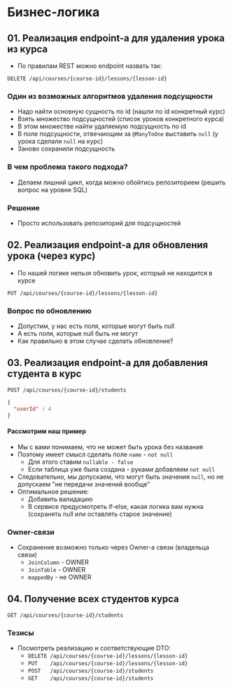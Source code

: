 # Бизнес-логика

## 01. Реализация endpoint-а для удаления урока из курса

* По правилам REST можно endpoint назвать так:

`DELETE /api/courses/{course-id}/lessons/{lesson-id}`

### Один из возможных алгоритмов удаления подсущности

* Надо найти основную сущность по id (нашли по id конкретный курс)
* Взять множество подсущностей (список уроков конкретного курса)
* В этом множестве найти удаляемую подсущность по id
* В поле подсущности, отвечающим за `@ManyToOne` выставить `null` (у урока сделали `null` на курс)
* Заново сохранили подсущность

### В чем проблема такого подхода?

* Делаем лишний цикл, когда можно обойтись репозиторием (решить вопрос на уровне SQL)

### Решение

* Просто использовать репозиторий для подсущностей

## 02. Реализация endpoint-а для обновления урока (через курс)

* По нашей логике нельзя обновить урок, который не находится в курсе

`PUT /api/courses/{course-id}/lessons/{lesson-id}`

### Вопрос по обновлению

* Допустим, у нас есть поля, которые могут быть null
* А есть поля, которые null быть не могут
* Как правильно в этом случае сделать обновление?

## 03. Реализация endpoint-a для добавления студента в курс

`POST /api/courses/{course-id}/students`

```json
{
  "userId" : 4 
}
```

#### Рассмотрим наш пример

* Мы с вами понимаем, что не может быть урока без названия
* Поэтому имеет смысл сделать поле `name` - `not null`
  * Для этого ставим `nullable - false`
  * Если таблица уже была создана - руками добавляем `not null`
* Следовательно, мы допускаем, что могут быть значения `null`, но не допускаем "не передачи значений вообще"
* Оптимальное решение:
  * Добавить валидацию
  * В сервисе предусмотреть if-else, какая логика вам нужна (сохранять null или оставлять старое значение)

### Owner-связи

* Сохранение возможно только через Owner-а связи (владельца связи)
  * `JoinColumn` - OWNER
  * `JoinTable` - OWNER
  * `mappedBy` - не OWNER

## 04. Получение всех студентов курса

`GET /api/courses/{course-id}/students`

### Тезисы

* Посмотреть реализацию и соответствующие DTO:
  * `DELETE /api/courses/{course-id}/lessons/{lesson-id}`
  * `PUT    /api/courses/{course-id}/lessons/{lesson-id}`
  * `POST   /api/courses/{course-id}/students`
  * `GET    /api/courses/{course-id}/students`
